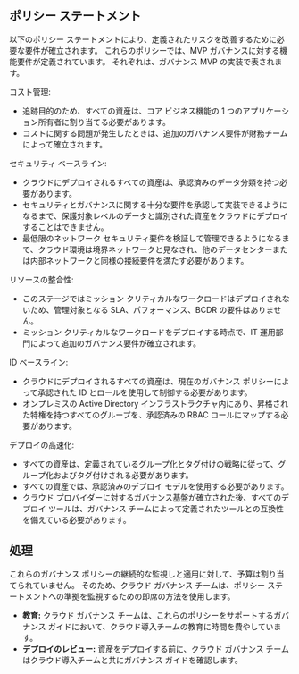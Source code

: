 <!-- TEMPLATE FILE - DO NOT ADD METADATA -->
<!-- markdownlint-disable MD002 MD041 -->

## <a name="policy-statements"></a>ポリシー ステートメント

以下のポリシー ステートメントにより、定義されたリスクを改善するために必要な要件が確立されます。 これらのポリシーでは、MVP ガバナンスに対する機能要件が定義されています。 それぞれは、ガバナンス MVP の実装で表されます。

コスト管理:

- 追跡目的のため、すべての資産は、コア ビジネス機能の 1 つのアプリケーション所有者に割り当てる必要があります。
- コストに関する問題が発生したときは、追加のガバナンス要件が財務チームによって確立されます。

セキュリティ ベースライン:

- クラウドにデプロイされるすべての資産は、承認済みのデータ分類を持つ必要があります。
- セキュリティとガバナンスに関する十分な要件を承認して実装できるようになるまで、保護対象レベルのデータと識別された資産をクラウドにデプロイすることはできません。
- 最低限のネットワーク セキュリティ要件を検証して管理できるようになるまで、クラウド環境は境界ネットワークと見なされ、他のデータセンターまたは内部ネットワークと同様の接続要件を満たす必要があります。

リソースの整合性:

- このステージではミッション クリティカルなワークロードはデプロイされないため、管理対象となる SLA、パフォーマンス、BCDR の要件はありません。
- ミッション クリティカルなワークロードをデプロイする時点で、IT 運用部門によって追加のガバナンス要件が確立されます。

ID ベースライン:

- クラウドにデプロイされるすべての資産は、現在のガバナンス ポリシーによって承認された ID とロールを使用して制御する必要があります。
- オンプレミスの Active Directory インフラストラクチャ内にあり、昇格された特権を持つすべてのグループを、承認済みの RBAC ロールにマップする必要があります。

デプロイの高速化:

- すべての資産は、定義されているグループ化とタグ付けの戦略に従って、グループ化およびタグ付けされる必要があります。
- すべての資産では、承認済みのデプロイ モデルを使用する必要があります。
- クラウド プロバイダーに対するガバナンス基盤が確立された後、すべてのデプロイ ツールは、ガバナンス チームによって定義されたツールとの互換性を備えている必要があります。

## <a name="processes"></a>処理

これらのガバナンス ポリシーの継続的な監視しと適用に対して、予算は割り当てられていません。 そのため、クラウド ガバナンス チームは、ポリシー ステートメントへの準拠を監視するための即席の方法を使用します。

- **教育:** クラウド ガバナンス チームは、これらのポリシーをサポートするガバナンス ガイドにおいて、クラウド導入チームの教育に時間を費やしています。
- **デプロイのレビュー:** 資産をデプロイする前に、クラウド ガバナンス チームはクラウド導入チームと共にガバナンス ガイドを確認します。
